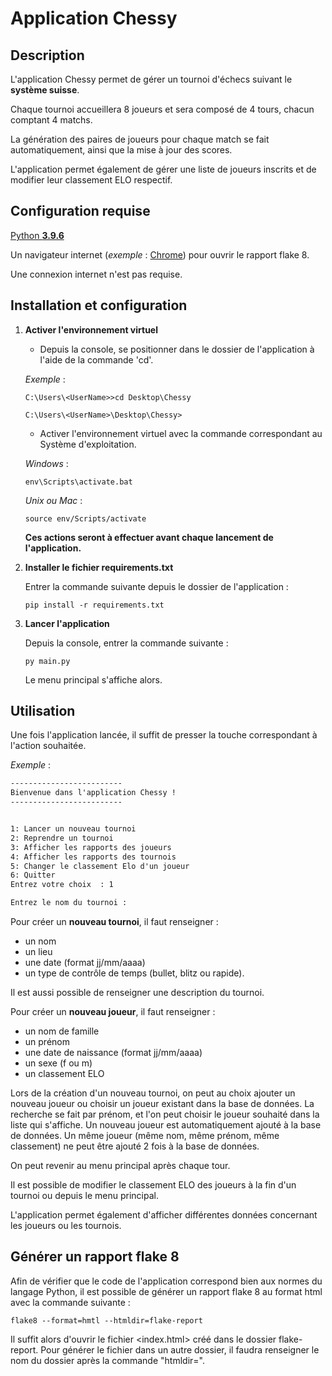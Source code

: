 
# Application Chessy

## Description

L'application Chessy permet de gérer un tournoi d'échecs suivant le **système suisse**.

Chaque tournoi accueillera 8 joueurs et sera composé de 4 tours, chacun comptant 4 matchs.

La génération des paires de joueurs pour chaque match se fait automatiquement, ainsi que la mise à jour des scores.

L'application permet également de gérer une liste de joueurs inscrits et de modifier leur classement ELO respectif.

## Configuration requise

[Python **3.9.6**](https://www.python.org/downloads/release/python-396/)

Un navigateur internet (*exemple* : [Chrome](https://www.google.com/chrome/)) pour ouvrir le rapport flake 8.

Une connexion internet n'est pas requise.

## Installation et configuration

1. **Activer l'environnement virtuel**

    * Depuis la console, se positionner dans le dossier de l'application à l'aide de la commande 'cd'.

    *Exemple* :

    `C:\Users\<UserName>>cd Desktop\Chessy`

    `C:\Users\<UserName>\Desktop\Chessy>`

    * Activer l'environnement virtuel avec la commande correspondant au Système d'exploitation.

    *Windows* :

    `env\Scripts\activate.bat`

    *Unix ou Mac* :

    `source env/Scripts/activate`

    **Ces actions seront à effectuer avant chaque lancement de l'application.**

2. **Installer le fichier requirements.txt**

    Entrer la commande suivante depuis le dossier de l'application :

    `pip install -r requirements.txt`

3. **Lancer l'application**

    Depuis la console, entrer la commande suivante :

    `py main.py`

    Le menu principal s'affiche alors.

## Utilisation

Une fois l'application lancée, il suffit de presser la touche correspondant à l'action souhaitée.

*Exemple* :

```cmd
-------------------------
Bienvenue dans l'application Chessy !
-------------------------


1: Lancer un nouveau tournoi
2: Reprendre un tournoi
3: Afficher les rapports des joueurs
4: Afficher les rapports des tournois
5: Changer le classement Elo d'un joueur
6: Quitter
Entrez votre choix  : 1
```

```cmd
Entrez le nom du tournoi :
```

Pour créer un **nouveau tournoi**, il faut renseigner :

* un nom
* un lieu
* une date (format jj/mm/aaaa)
* un type de contrôle de temps (bullet, blitz ou rapide).

Il est aussi possible de renseigner une description du tournoi.

Pour créer un **nouveau joueur**, il faut renseigner :

* un nom de famille
* un prénom
* une date de naissance (format jj/mm/aaaa)
* un sexe (f ou m)
* un classement ELO

Lors de la création d'un nouveau tournoi, on peut au choix ajouter un nouveau joueur ou choisir un joueur existant dans la base de données. La recherche se fait par prénom, et l'on peut choisir le joueur souhaité dans la liste qui s'affiche.
Un nouveau joueur est automatiquement ajouté à la base de données.
Un même joueur (même nom, même prénom, même classement) ne peut être ajouté 2 fois à la base de données.

On peut revenir au menu principal après chaque tour.

Il est possible de modifier le classement ELO des joueurs à la fin d'un tournoi ou depuis le menu principal.

L'application permet également d'afficher différentes données concernant les joueurs ou les tournois.

## Générer un rapport flake 8

Afin de vérifier que le code de l'application correspond bien aux normes du langage Python, il est possible de générer un rapport flake 8 au format html avec la commande suivante :

`flake8 --format=hmtl --htmldir=flake-report`

Il suffit alors d'ouvrir le fichier <index.html> créé dans le dossier flake-report. Pour générer le fichier dans un autre dossier, il faudra renseigner le nom du dossier après la commande "htmldir=".
